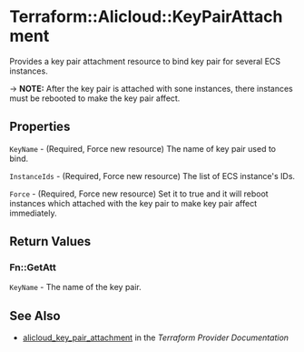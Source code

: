 # Terraform::Alicloud::KeyPairAttachment

Provides a key pair attachment resource to bind key pair for several ECS instances.

-> **NOTE:** After the key pair is attached with sone instances, there instances must be rebooted to make the key pair affect.

## Properties

`KeyName` - (Required, Force new resource) The name of key pair used to bind.

`InstanceIds` - (Required, Force new resource) The list of ECS instance's IDs.

`Force` - (Required, Force new resource) Set it to true and it will reboot instances which attached with the key pair to make key pair affect immediately.


## Return Values

### Fn::GetAtt

`KeyName` - The name of the key pair.

## See Also

* [alicloud_key_pair_attachment](https://www.terraform.io/docs/providers/alicloud/r/key_pair_attachment.html) in the _Terraform Provider Documentation_